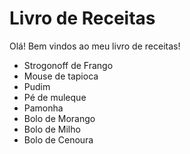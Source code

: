 # Livro de Receitas

Olá! Bem vindos ao meu livro de receitas!

- Strogonoff de Frango
- Mouse de tapioca
- Pudim
- Pé de muleque
- Pamonha
- Bolo de Morango
- Bolo de Milho
- Bolo de Cenoura
